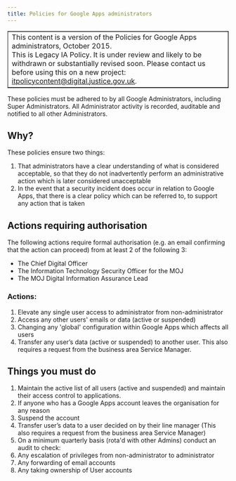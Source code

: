 ```yaml
---
title: Policies for Google Apps administrators
---
```


<table border='1'>
<tr>
<td>This content is a version of the Policies for Google Apps administrators, October 2015.<br/>
This is Legacy IA Policy. It is under review and likely to be withdrawn or substantially revised soon. Please contact us before using this on a new project: <a href="mailto:itpolicycontent@digital.justice.gov.uk?subject=policies-for-google-apps-administrators">itpolicycontent@digital.justice.gov.uk</a>.</td>
</tr>
</table>

These policies must be adhered to by all Google Administrators, including Super Administrators. All Administrator activity is recorded, auditable and notified to all other Administrators.

## Why?

These policies ensure two things:

1.  That administrators have a clear understanding of what is considered acceptable, so that they do not inadvertently perform an administrative action which is later considered unacceptable
2.  In the event that a security incident does occur in relation to Google Apps, that there is a clear policy which can be referred to, to support any action that is taken

## Actions requiring authorisation

The following actions require formal authorisation (e.g. an email confirming that the action can proceed) from at least 2 of the following 3:

- The Chief Digital Officer
- The Information Technology Security Officer for the MOJ
- The MOJ Digital Information Assurance Lead

### Actions:

1.  Elevate any single user access to administrator from non-administrator
2.  Access any other users' emails or data (active or suspended)
3.  Changing any 'global' configuration within Google Apps which affects all users
4.  Transfer any user’s data (active or suspended) to another user. This also requires a request from the business area Service Manager.

## Things you must do

1.  Maintain the active list of all users (active and suspended) and maintain their access control to applications.
2.  If anyone who has a Google Apps account leaves the organisation for any reason
  1.  Suspend the account
  2.  Transfer user’s data to a user decided on by their line manager (This also requires a request from the business area Service Manager)
3.  On a minimum quarterly basis (rota'd with other Admins) conduct an audit to check:
  1.  Any escalation of privileges from non-administrator to administrator
  2.  Any forwarding of email accounts
  3.  Any taking ownership of User accounts